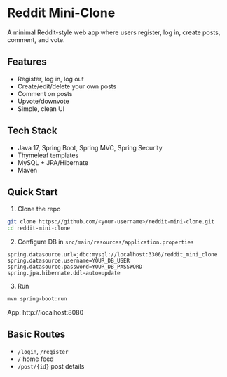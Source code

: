 # Reddit Mini-Clone

A minimal Reddit-style web app where users register, log in, create posts, comment, and vote.

## Features
- Register, log in, log out
- Create/edit/delete your own posts
- Comment on posts
- Upvote/downvote
- Simple, clean UI

## Tech Stack
- Java 17, Spring Boot, Spring MVC, Spring Security
- Thymeleaf templates
- MySQL + JPA/Hibernate
- Maven

## Quick Start
1) Clone the repo
```bash
git clone https://github.com/<your-username>/reddit-mini-clone.git
cd reddit-mini-clone
```
2) Configure DB in `src/main/resources/application.properties`
```properties
spring.datasource.url=jdbc:mysql://localhost:3306/reddit_mini_clone
spring.datasource.username=YOUR_DB_USER
spring.datasource.password=YOUR_DB_PASSWORD
spring.jpa.hibernate.ddl-auto=update
```
3) Run
```bash
mvn spring-boot:run
```
App: http://localhost:8080

## Basic Routes
- `/login`, `/register`
- `/` home feed
- `/post/{id}` post details
